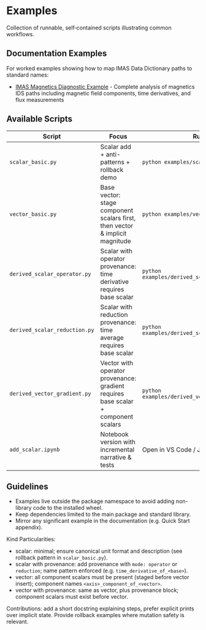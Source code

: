 # Examples

Collection of runnable, self‑contained scripts illustrating common workflows.

## Documentation Examples

For worked examples showing how to map IMAS Data Dictionary paths to standard names:

- [IMAS Magnetics Diagnostic Example](../docs/magnetics-example.md) - Complete analysis of magnetics IDS paths including magnetic field components, time derivatives, and flux measurements

## Available Scripts

| Script                        | Focus                                                                              | Run                                           |
| ----------------------------- | ---------------------------------------------------------------------------------- | --------------------------------------------- |
| `scalar_basic.py`             | Scalar add + anti-patterns + rollback demo                                         | `python examples/scalar_basic.py`             |
| `vector_basic.py`             | Base vector: stage component scalars first, then vector & implicit magnitude       | `python examples/vector_basic.py`             |
| `derived_scalar_operator.py`  | Scalar with operator provenance: time derivative requires base scalar              | `python examples/derived_scalar_operator.py`  |
| `derived_scalar_reduction.py` | Scalar with reduction provenance: time average requires base scalar                | `python examples/derived_scalar_reduction.py` |
| `derived_vector_gradient.py`  | Vector with operator provenance: gradient requires base scalar + component scalars | `python examples/derived_vector_gradient.py`  |
| `add_scalar.ipynb`            | Notebook version with incremental narrative & tests                                | Open in VS Code / Jupyter                     |

## Guidelines

- Examples live outside the package namespace to avoid adding non-library code to the installed wheel.
- Keep dependencies limited to the main package and standard library.
- Mirror any significant example in the documentation (e.g. Quick Start appendix).

Kind Particularities:

- scalar: minimal; ensure canonical unit format and description (see rollback pattern in `scalar_basic.py`).
- scalar with provenance: add provenance with `mode: operator` or `reduction`; name pattern enforced (e.g. `time_derivative_of_<base>`).
- vector: all component scalars must be present (staged before vector insert); component names `<axis>_component_of_<vector>`.
- vector with provenance: same as vector, plus provenance block; component scalars must exist before vector.

Contributions: add a short docstring explaining steps, prefer explicit prints over implicit state. Provide rollback examples where mutation safety is relevant.
